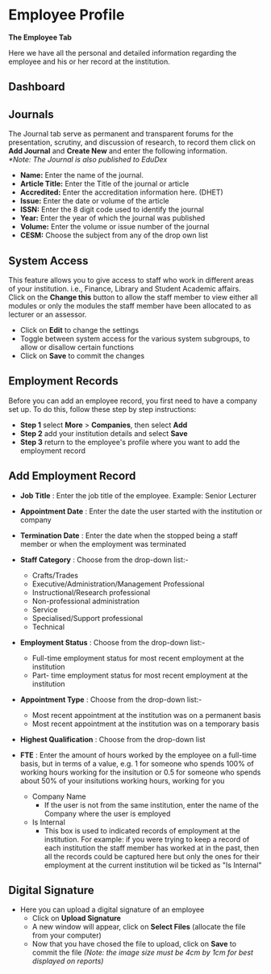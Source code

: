 # **Employee Profile**



**The Employee Tab**

Here we have all the personal and detailed information regarding the employee and his or her record at the institution.

## **Dashboard**



## **Journals**

The Journal tab serve as permanent and transparent forums for the presentation, scrutiny, and discussion of research, to record them click on **Add Journal** and **Create New** and enter the following information.  
_*Note: The Journal is also published to EduDex_

- **Name:**  Enter the name of the journal. 
- **Article Title:**  Enter the Title of the journal or article
- **Accredited:**  Enter the accreditation information here.  (DHET)
- **Issue:** Enter the date or volume of the article
- **ISSN:** Enter the 8 digit code used to identify the journal
- **Year:**  Enter the year of which the journal was published
- **Volume:**  Enter the volume or issue number of the journal
- **CESM:** Choose the subject from any of the drop own list
    

## **System Access**

This feature allows you to give access to staff who work in different areas of your institution. i.e., Finance, Library and Student Academic affairs.  
Click on the **Change this** button to allow the staff member to view either all modules or only the modules the staff member have been allocated to as lecturer or an assessor.
- Click on **Edit** to change the settings
- Toggle between system access for the various system subgroups, to allow or disallow certain functions
- Click on **Save** to commit the changes
    

## **Employment Records**

Before you can add an employee record, you first need to have a company set up.  To do this, follow these step by step instructions: 
 - **Step 1** select **More** > **Companies**, then select **Add**
 - **Step 2** add your institution details and select **Save**
 - **Step 3** return to the employee's profile where you want to add the employment record

## Add Employment Record

 - **Job Title** : Enter the job title of the employee.  Example: Senior Lecturer
 
- **Appointment Date** : Enter the date the user started with the institution or company

- **Termination Date** : Enter the date when the stopped being a staff member or when the employment was terminated

- **Staff Category** : Choose from the drop-down list:-  
	- Crafts/Trades
	- Executive/Administration/Management Professional
	- Instructional/Research professional
	- Non-professional administration
	- Service
	- Specialised/Support professional
	- Technical

- **Employment Status** : Choose from the drop-down list:-  
	- Full-time employment status for most recent employment at the institution
	 - Part- time employment status for most recent employment at the institution

- **Appointment Type** : Choose from the drop-down list:- 
	- Most recent appointment at the institution was on a permanent basis
	- Most recent appointment at the institution was on a temporary basis
	
- **Highest Qualification** : Choose from the drop-down list
- **FTE** :  Enter the amount of hours worked by the employee on a full-time basis, but in terms of a value, e.g. 1 for someone who spends 100% of working hours working for the insitution or 0.5 for someone who spends about 50% of your insitutions working hours, working for you
  - Company Name
    - If the user is not from the same institution, enter the name of the Company where the user is employed
  - Is Internal
    - This box is used to indicated records of employment at the institution.  For example: if you were trying to keep a record of each institution the staff member has worked at in the past, then all the records could be captured here but only the ones for their employment at the current institution wil be ticked as "Is Internal"
    

## **Digital Signature**

  - Here you can upload a digital signature of an employee
     - Click on **Upload Signature**
     - A new window will appear, click on **Select Files** (allocate the file from your computer)
     - Now that you have chosed the file to upload, click on **Save** to commit the file
   _(Note: the image size must be 4cm by 1cm for best displayed on reports)_
<!--stackedit_data:
eyJoaXN0b3J5IjpbLTEyMjIwMDA4MzEsLTEwNjU2MTU2MjIsLT
czNzY1NDE0MSwxNTYzNTIyMDA0XX0=
-->